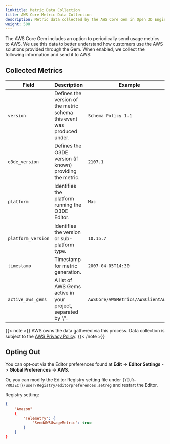 ```yaml
---
linktitle: Metric Data Collection
title: AWS Core Metric Data Collection
description: Metric data collected by the AWS Core Gem in Open 3D Engine.
weight: 500
---
```


The AWS Core Gem includes an option to periodically send usage metrics to AWS. We use this data to better understand how customers use the AWS solutions provided through the Gem. When enabled, we collect the following information and send it to AWS:

## Collected Metrics

| Field            | Description                | Example                                  |
|------------------|----------------------------|------------------------------------------|
| `version`        | Defines the version of the metric schema this event was produced under. | `Schema Policy 1.1` |
| `o3de_version`   | Defines the O3DE version (if known) providing the metric. | `2107.1` |
| `platform`       | Identifies the platform running the O3DE Editor. | `Mac` |
| `platform_version` | Identifies the version or sub-platform type. | `10.15.7` |
| `timestamp` | Timestamp for metric generation. | `2007-04-05T14:30` |
| `active_aws_gems` | A list of AWS Gems active in your project, separated by '/'. | `AWSCore/AWSMetrics/AWSClientAuth` |

{{< note >}}
AWS owns the data gathered via this process. Data collection is subject to the [AWS Privacy Policy](https://aws.amazon.com/privacy/).
{{< /note >}}

## Opting Out

You can opt-out via the Editor preferences found at **Edit** -> **Editor Settings** -> **Global Preferences** -> **AWS**.

Or, you can modify the Editor Registry setting file under `{YOUR-PROJECT}/user/Registry/editorpreferences.setreg` and restart the Editor.

Registry setting:

```json
{
    "Amazon"
    {
        "Telemetry": {
            "SendAWSUsageMetric": true
        }
    }
}
```
